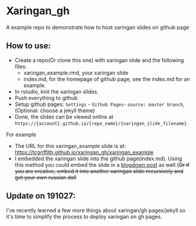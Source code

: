 # Xaringan_gh

A example repo to demonstrate how to host xaringan slides on github page


## How to use:

- Create a repo(Or clone this one) with xaringan slide and the following files:
    - xaringan_example.rmd, your xaringan slide
    - index.md, for the homepage of github page, see the index.md for an example.
- In rstudio, knit the xaringan slides.
- Push everything to github
- Setup github pages: `Settings` - `Github Pages`- `source: master branch`, (Optional: choose a jekyll theme)
- Done, the slides can be viewed online at `https://{account}.github.io/{repo_name}/{xaringan_slide_filename}`


For example
- The URL for this xaringan_example slide is at: https://tcgriffith.github.io/xaringan_gh/xaringan_example
- I embedded the xaringan slide into the github page(index.md). Using this method you could embed the slide in a [blogdown post](https://github.com/rstudio/blogdown) as well.(~~Or if you are creative, embed it into another xaringan slide recursively and get your own russian doll~~





## Update on 191027:

I've recently learned a few more things about xaringan/gh pages/jekyll so it's time to simplify the process to deploy xaringan on gh pages.
